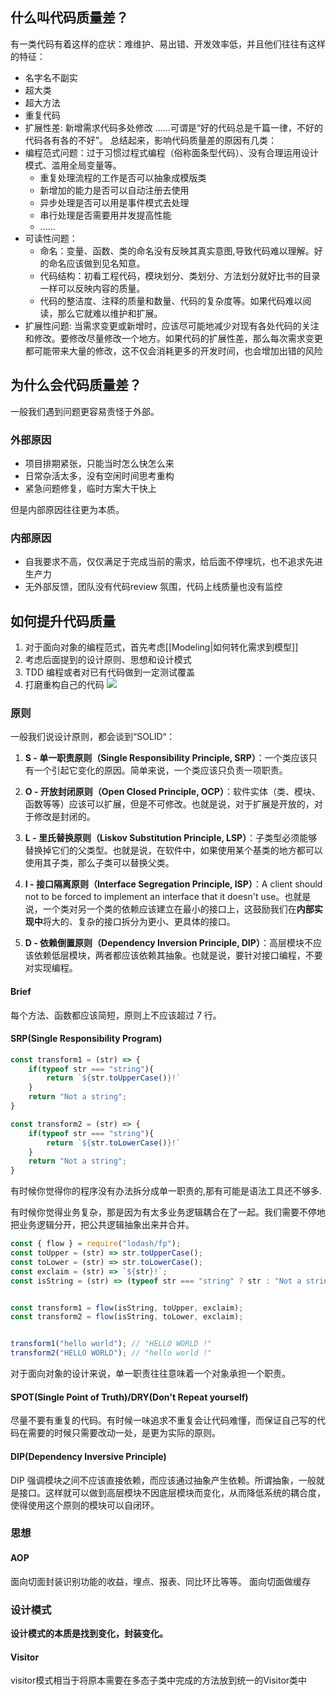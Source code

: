 ## 什么叫代码质量差？
有一类代码有着这样的症状：难维护、易出错、开发效率低，并且他们往往有这样的特征：
- 名字名不副实
- 超大类
- 超大方法
- 重复代码
- 扩展性差: 新增需求代码多处修改
......可谓是“好的代码总是千篇一律，不好的代码各有各的不好”。
总结起来，影响代码质量差的原因有几类：
- 编程范式问题：过于习惯过程式编程（俗称面条型代码）、没有合理运用设计模式、滥用全局变量等。
	- 重复处理流程的工作是否可以抽象成模版类
	- 新增加的能力是否可以自动注册去使用
	- 异步处理是否可以用是事件模式去处理
	- 串行处理是否需要用并发提高性能
	- ......
- 可读性问题：
	- 命名：变量、函数、类的命名没有反映其真实意图,导致代码难以理解。好的命名应该做到见名知意。
	- 代码结构：初看工程代码，模块划分、类划分、方法划分就好比书的目录一样可以反映内容的质量。
	- 代码的整洁度、注释的质量和数量、代码的复杂度等。如果代码难以阅读，那么它就难以维护和扩展。
- 扩展性问题: 当需求变更或新增时，应该尽可能地减少对现有各处代码的关注和修改。要修改尽量修改一个地方。如果代码的扩展性差，那么每次需求变更都可能带来大量的修改，这不仅会消耗更多的开发时间，也会增加出错的风险

## 为什么会代码质量差？
一般我们遇到问题更容易责怪于外部。
### 外部原因
- 项目排期紧张，只能当时怎么快怎么来
- 日常杂活太多，没有空闲时间思考重构
- 紧急问题修复，临时方案大干快上

但是内部原因往往更为本质。
### 内部原因
- 自我要求不高，仅仅满足于完成当前的需求，给后面不停埋坑，也不追求先进生产力
- 无外部反馈，团队没有代码review 氛围，代码上线质量也没有监控
## 如何提升代码质量
1. 对于面向对象的编程范式，首先考虑[[Modeling|如何转化需求到模型]]
2. 考虑后面提到的设计原则、思想和设计模式
3. TDD 编程或者对已有代码做到一定测试覆盖
4. 打磨重构自己的代码
![](https://xiaohui-zhangjiakou.oss-cn-zhangjiakou.aliyuncs.com/image/202405290851575.png)
### 原则
一般我们说设计原则，都会谈到“SOLID“：

1. **S - 单一职责原则（Single Responsibility Principle, SRP）**：一个类应该只有一个引起它变化的原因。简单来说，一个类应该只负责一项职责。

2. **O - 开放封闭原则（Open Closed Principle, OCP）**：软件实体（类、模块、函数等等）应该可以扩展，但是不可修改。也就是说，对于扩展是开放的，对于修改是封闭的。

3. **L - 里氏替换原则（Liskov Substitution Principle, LSP）**：子类型必须能够替换掉它们的父类型。也就是说，在软件中，如果使用某个基类的地方都可以使用其子类，那么子类可以替换父类。

4. **I - 接口隔离原则（Interface Segregation Principle, ISP）**：A client should not to be forced to implement an interface that it doesn't use。也就是说，一个类对另一个类的依赖应该建立在最小的接口上，这鼓励我们在**内部实现中**将大的、复杂的接口拆分为更小、更具体的接口。

5. **D - 依赖倒置原则（Dependency Inversion Principle, DIP）**：高层模块不应该依赖低层模块，两者都应该依赖其抽象。也就是说，要针对接口编程，不要对实现编程。
#### Brief
每个方法、函数都应该简短，原则上不应该超过 7 行。
#### SRP(Single Responsibility Program)

```javascript
const transform1 = (str) => {
    if(typeof str === "string"){
        return `${str.toUpperCase()}!`
    }
    return "Not a string";
}

const transform2 = (str) => {
    if(typeof str === "string"){
        return `${str.toLowerCase()}!`
    }
    return "Not a string";
}

```
有时候你觉得你的程序没有办法拆分成单一职责的,那有可能是语法工具还不够多.

有时候你觉得业务复杂，那是因为有太多业务逻辑耦合在了一起。我们需要不停地把业务逻辑分开，把公共逻辑抽象出来并合并。


```javascript
const { flow } = require("lodash/fp");
const toUpper = (str) => str.toUpperCase();
const toLower = (str) => str.toLowerCase();
const exclaim = (str) => `${str}!`;
const isString = (str) => (typeof str === "string" ? str : "Not a string");


const transform1 = flow(isString, toUpper, exclaim);
const transform2 = flow(isString, toLower, exclaim);


transform1("hello world"); // "HELLO WORLD !"
transform2("HELLO WORLD"); // "hello world !"
```
对于面向对象的设计来说，单一职责往往意味着一个对象承担一个职责。
#### SPOT(Single Point of Truth)/DRY(Don't Repeat yourself)
尽量不要有重复的代码。有时候一味追求不重复会让代码难懂，而保证自己写的代码在需要的时候只需要改动一处，是更为实际的原则。

#### DIP(Dependency Inversive Principle)
DIP 强调模块之间不应该直接依赖，而应该通过抽象产生依赖。所谓抽象，一般就是接口。这样就可以做到高层模块不因底层模块而变化，从而降低系统的耦合度，使得使用这个原则的模块可以自闭环。

### 思想
#### AOP
面向切面封装识别功能的收益，埋点、报表、同比环比等等。
面向切面做缓存

### 设计模式
**设计模式的本质是找到变化，封装变化。**
#### Visitor
visitor模式相当于将原本需要在多态子类中完成的方法放到统一的Visitor类中